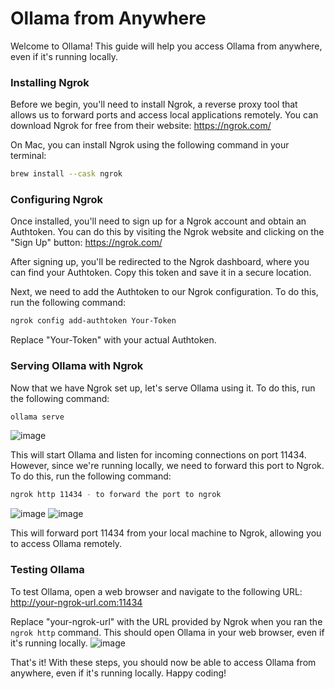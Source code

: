 # Ollama from Anywhere

Welcome to Ollama! This guide will help you access Ollama from anywhere, even if it's running locally.

### Installing Ngrok

Before we begin, you'll need to install Ngrok, a reverse proxy tool that allows us to forward ports and access local applications remotely. You can download Ngrok for free from their website: <https://ngrok.com/>

On Mac, you can install Ngrok using the following command in your terminal:
```bash
brew install --cask ngrok
```
### Configuring Ngrok

Once installed, you'll need to sign up for a Ngrok account and obtain an Authtoken. You can do this by visiting the Ngrok website and clicking on the "Sign Up" button: <https://ngrok.com/>

After signing up, you'll be redirected to the Ngrok dashboard, where you can find your Authtoken. Copy this token and save it in a secure location.

Next, we need to add the Authtoken to our Ngrok configuration. To do this, run the following command:
```bash
ngrok config add-authtoken Your-Token
```
Replace "Your-Token" with your actual Authtoken.

### Serving Ollama with Ngrok

Now that we have Ngrok set up, let's serve Ollama using it. To do this, run the following command:
```bash
ollama serve
```
![image](https://github.com/al-amin/ai-Artificial-Intelligence/assets/2225839/dd49724e-990b-43ad-a186-e55416618511)

This will start Ollama and listen for incoming connections on port 11434. However, since we're running locally, we need to forward this port to Ngrok. To do this, run the following command:
```bash
ngrok http 11434 - to forward the port to ngrok
```
![image](https://github.com/al-amin/ai-Artificial-Intelligence/assets/2225839/a950d89d-fd35-4728-bb4d-6053620a9701)
![image](https://github.com/al-amin/ai-Artificial-Intelligence/assets/2225839/048b1008-9d33-48a8-a055-2703137a8185)


This will forward port 11434 from your local machine to Ngrok, allowing you to access Ollama remotely.

### Testing Ollama

To test Ollama, open a web browser and navigate to the following URL: <http://your-ngrok-url.com:11434>

Replace "your-ngrok-url" with the URL provided by Ngrok when you ran the `ngrok http` command. This should open Ollama in your web browser, even if it's running locally.
![image](https://github.com/al-amin/ai-Artificial-Intelligence/assets/2225839/bec34d62-f77f-4380-a715-314b7c19dd7e)

That's it! With these steps, you should now be able to access Ollama from anywhere, even if it's running locally. Happy coding!
